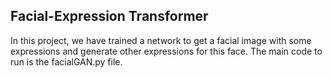 ## Facial-Expression Transformer
In this project, we have trained a network to get a facial image with some expressions and generate other expressions for this face. 
The main code to run is the facialGAN.py file.
